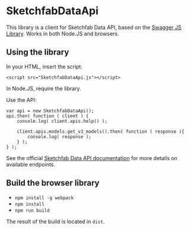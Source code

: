 # SketchfabDataApi

This library is a client for Sketchfab Data API, based on the
[Swagger JS Library](https://github.com/swagger-api/swagger-js).
Works in both Node.JS and browsers.

## Using the library

In your HTML, insert the script:

```
<script src="SketchfabDataApi.js"></script>
```

In Node.JS, require the library.

Use the API:
```
var api = new SketchfabDataApi();
api.then( function ( client ) {
    console.log( client.apis.help() );

    client.apis.models.get_v3_models().then( function ( response ){
        console.log( response );
    } );
} );
```

See the official [Sketchfab Data API documentation](https://sketchfab.com/developers/data-api/v3) for more details on available endpoints.

## Build the browser library

* `npm install -g webpack`
* `npm install`
* `npm run build`

The result of the build is located in `dist`.
